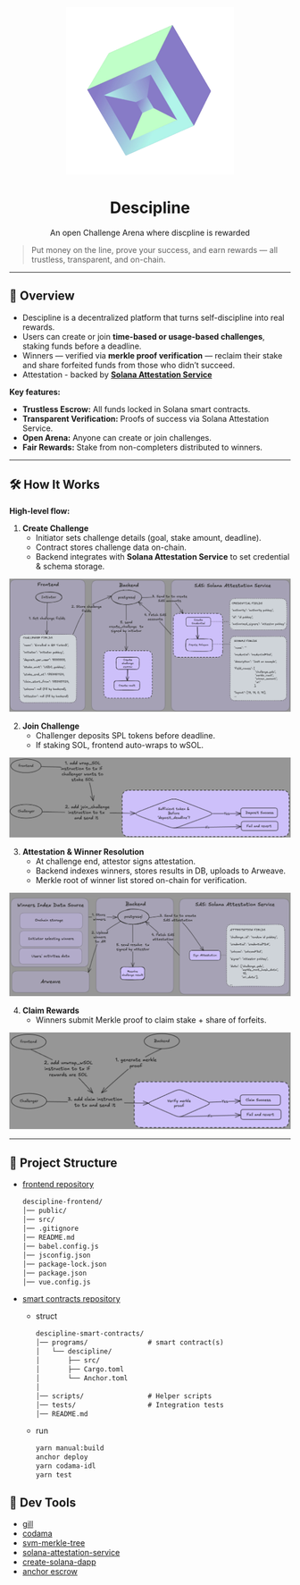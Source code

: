 <p align="center">
    <a href="https://github.com/PrivateGuardian/">
        <img src="../images/logo-adaptive.png" width=300>
    </a>
    <h1 align="center">
        Descipline
    </h1>
    <p align="center">An open Challenge Arena where discpline is rewarded</p>
</p>


>  Put money on the line, prove your success, and earn rewards — all trustless, transparent, and on-chain.

---

## **🌟 Overview**
- Descipline is a decentralized platform that turns self-discipline into real rewards.  
- Users can create or join **time-based or usage-based challenges**, staking funds before a deadline.  
- Winners — verified via **merkle proof verification** — reclaim their stake and share forfeited funds from those who didn’t succeed.
- Attestation - backed by [**Solana Attestation Service**](https://attest.solana.com/)

**Key features:**
- **Trustless Escrow:** All funds locked in Solana smart contracts.  
- **Transparent Verification:** Proofs of success via Solana Attestation Service.  
- **Open Arena:** Anyone can create or join challenges.  
- **Fair Rewards:** Stake from non-completers distributed to winners.

---

## **🛠 How It Works**

**High-level flow:**
1. **Create Challenge**  
   - Initiator sets challenge details (goal, stake amount, deadline).  
   - Contract stores challenge data on-chain.  
   - Backend integrates with **Solana Attestation Service** to set credential & schema storage.  

![1](../images/1.png)


2. **Join Challenge**  
   - Challenger deposits SPL tokens before deadline.  
   - If staking SOL, frontend auto-wraps to wSOL.  

![2](../images/2.png)


3. **Attestation & Winner Resolution**  
   - At challenge end, attestor signs attestation.  
   - Backend indexes winners, stores results in DB, uploads to Arweave.  
   - Merkle root of winner list stored on-chain for verification.


![3](../images/3.png)


4. **Claim Rewards**  
   - Winners submit Merkle proof to claim stake + share of forfeits.


![4](../images/4.png)


---

## **📂 Project Structure**
- [frontend repository](https://github.com/Descipline/descipline-frontend)
  ```
  descipline-frontend/
  │── public/
  │── src/
  │── .gitignore
  │── README.md
  │── babel.config.js
  │── jsconfig.json
  │── package-lock.json
  │── package.json
  │── vue.config.js

  ```
- [smart contracts repository](https://github.com/Descipline/descipline-smart-contracts)
  - struct

    ```
    descipline-smart-contracts/
    │── programs/               # smart contract(s)
    │   └── descipline/          
    │       ├── src/             
    │       ├── Cargo.toml       
    │       └── Anchor.toml      
    │
    │── scripts/                # Helper scripts
    │── tests/                  # Integration tests
    │── README.md
    ```
  - run
    ```
    yarn manual:build
    anchor deploy
    yarn codama-idl
    yarn test
    ```
## **🔧 Dev Tools**
- [gill](https://github.com/DecalLabs/gill)
- [codama](https://github.com/codama-idl/codama)
- [svm-merkle-tree](https://github.com/deanmlittle/svm-merkle-tree)
- [solana-attestation-service](https://solana.com/de/news/solana-attestation-service)
- [create-solana-dapp](https://github.com/solana-foundation/create-solana-dapp)
- [anchor escrow](https://github.com/Mobius3-3/escrow/tree/5b8249ecb0c84ee20b4cf4289b33c212905e52b8)
